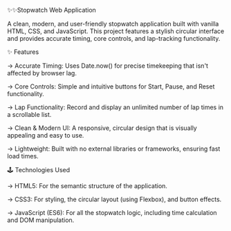 ✨✨Stopwatch Web Application

A clean, modern, and user-friendly stopwatch application built with vanilla HTML, CSS, and JavaScript. This project features a stylish circular interface and provides accurate timing, core controls, and lap-tracking functionality.

✨ Features

-> Accurate Timing: Uses Date.now() for precise timekeeping that isn't affected by browser lag.

-> Core Controls: Simple and intuitive buttons for Start, Pause, and Reset functionality.

-> Lap Functionality: Record and display an unlimited number of lap times in a scrollable list.

-> Clean & Modern UI: A responsive, circular design that is visually appealing and easy to use.

-> Lightweight: Built with no external libraries or frameworks, ensuring fast load times.

🕹 Technologies Used

-> HTML5: For the semantic structure of the application.

-> CSS3: For styling, the circular layout (using Flexbox), and button effects.

-> JavaScript (ES6): For all the stopwatch logic, including time calculation and DOM manipulation.
